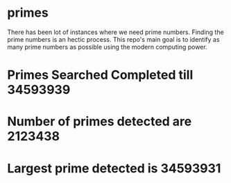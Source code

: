 # primes
There has been lot of instances where we need prime numbers. Finding the prime numbers is an hectic process. This repo's main goal is to identify as many prime numbers as possible using the modern computing power.

# Primes Searched Completed till 34593939
# Number of primes detected are 2123438
# Largest prime detected is 34593931

